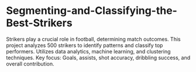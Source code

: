 # Segmenting-and-Classifying-the-Best-Strikers
Strikers play a crucial role in football, determining match outcomes. This project analyzes 500 strikers to identify patterns and classify top performers. Utilizes data analytics, machine learning, and clustering techniques. Key focus: Goals, assists, shot accuracy, dribbling success, and overall contribution.
